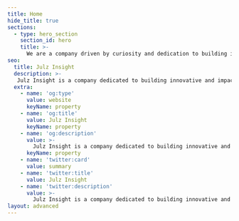 ```yaml
---
title: Home
hide_title: true
sections:
  - type: hero_section
    section_id: hero
    title: >-
      We are a company driven by curiosity and dedication to building innovative and impactful products, brands, experiences and technologies.
seo:
  title: Julz Insight
  description: >-
   Julz Insight is a company dedicated to building innovative and impactful products, brands, experiences, and technologies. We are driven by our passion and curiosity for innovative, storytelling, product design and value addition.
  extra:
    - name: 'og:type'
      value: website
      keyName: property
    - name: 'og:title'
      value: Julz Insight
      keyName: property
    - name: 'og:description'
      value: >-
        Julz Insight is a company dedicated to building innovative and impactful products, brands, experiences, and technologies. We are driven by our passion and curiosity for innovative, storytelling, product design and value addition.
      keyName: property
    - name: 'twitter:card'
      value: summary
    - name: 'twitter:title'
      value: Julz Insight
    - name: 'twitter:description'
      value: >-
        Julz Insight is a company dedicated to building innovative and impactful products, brands, experiences, and technologies. We are driven by our passion and curiosity for innovative, storytelling, product design and value addition.
layout: advanced
---
```

